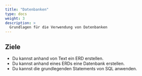 ```yaml
---
title: "Datenbanken"
type: docs
weight: 3
description: >
  Grundlagen für die Verwendung von Datenbanken   
---
```


## Ziele

* Du kannst anhand von Text ein ERD erstellen.
* Du kannst anhand eines ERDs eine Datenbank erstellen.
* Du kannst die grundlegenden Statements von SQL anwenden.
